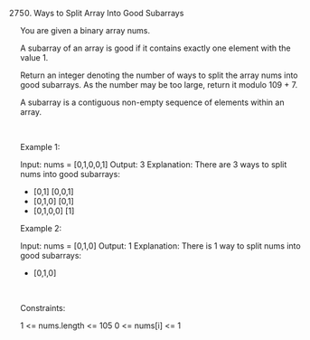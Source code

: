 2750. Ways to Split Array Into Good Subarrays

You are given a binary array nums.

A subarray of an array is good if it contains exactly one element with the value 1.

Return an integer denoting the number of ways to split the array nums into good subarrays. As the number may be too large, return it modulo 109 + 7.

A subarray is a contiguous non-empty sequence of elements within an array.

 

Example 1:

Input: nums = [0,1,0,0,1]
Output: 3
Explanation: There are 3 ways to split nums into good subarrays:
- [0,1] [0,0,1]
- [0,1,0] [0,1]
- [0,1,0,0] [1]


Example 2:

Input: nums = [0,1,0]
Output: 1
Explanation: There is 1 way to split nums into good subarrays:
- [0,1,0]


 

Constraints:

1 <= nums.length <= 105
0 <= nums[i] <= 1